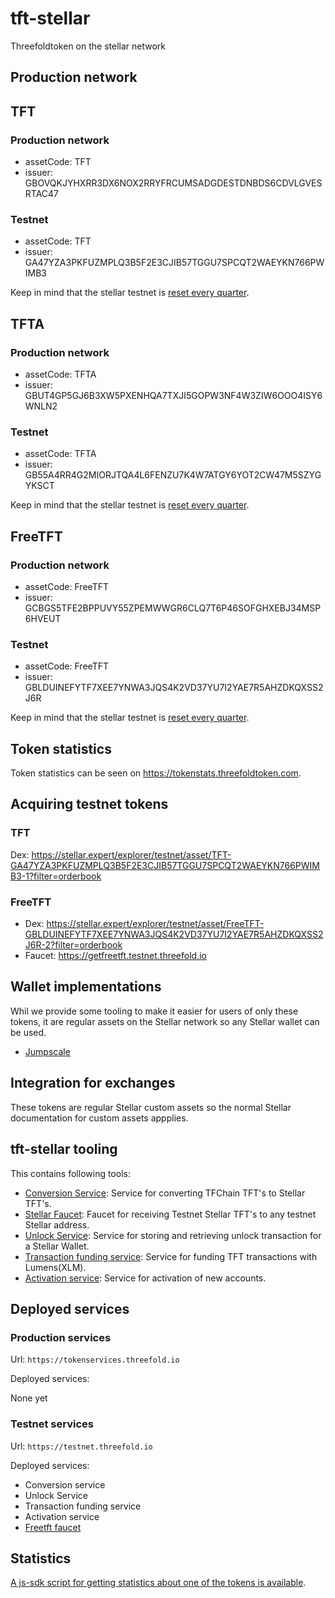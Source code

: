 # tft-stellar

Threefoldtoken on the stellar network

## Production network

## TFT

### Production network

- assetCode: TFT
- issuer: GBOVQKJYHXRR3DX6NOX2RRYFRCUMSADGDESTDNBDS6CDVLGVESRTAC47

### Testnet

- assetCode: TFT
- issuer: GA47YZA3PKFUZMPLQ3B5F2E3CJIB57TGGU7SPCQT2WAEYKN766PWIMB3

Keep in mind that the stellar testnet is [reset every quarter](https://www.stellar.org/developers/guides/concepts/test-net.html#periodic-reset-of-testnet-data).

## TFTA

### Production network

- assetCode: TFTA
- issuer: GBUT4GP5GJ6B3XW5PXENHQA7TXJI5GOPW3NF4W3ZIW6OOO4ISY6WNLN2

### Testnet

- assetCode: TFTA
- issuer: GB55A4RR4G2MIORJTQA4L6FENZU7K4W7ATGY6YOT2CW47M5SZYGYKSCT

Keep in mind that the stellar testnet is [reset every quarter](https://www.stellar.org/developers/guides/concepts/test-net.html#periodic-reset-of-testnet-data).

## FreeTFT

### Production network

- assetCode: FreeTFT
- issuer: GCBGS5TFE2BPPUVY55ZPEMWWGR6CLQ7T6P46SOFGHXEBJ34MSP6HVEUT

### Testnet

- assetCode: FreeTFT
- issuer: GBLDUINEFYTF7XEE7YNWA3JQS4K2VD37YU7I2YAE7R5AHZDKQXSS2J6R

Keep in mind that the stellar testnet is [reset every quarter](https://www.stellar.org/developers/guides/concepts/test-net.html#periodic-reset-of-testnet-data).

## Token statistics
 Token statistics can be seen on https://tokenstats.threefoldtoken.com.

## Acquiring testnet tokens

### TFT

Dex: https://stellar.expert/explorer/testnet/asset/TFT-GA47YZA3PKFUZMPLQ3B5F2E3CJIB57TGGU7SPCQT2WAEYKN766PWIMB3-1?filter=orderbook

### FreeTFT

- Dex: https://stellar.expert/explorer/testnet/asset/FreeTFT-GBLDUINEFYTF7XEE7YNWA3JQS4K2VD37YU7I2YAE7R5AHZDKQXSS2J6R-2?filter=orderbook
- Faucet: https://getfreetft.testnet.threefold.io

## Wallet implementations

Whil we provide some tooling to make it easier for users of only these tokens, it are regular assets on the Stellar network so any Stellar wallet can be used.

- [Jumpscale](https://github.com/threefoldtech/jumpscaleX_libs/tree/development/JumpscaleLibs/clients/stellar)

## Integration for exchanges

These tokens are regular Stellar custom assets so the normal Stellar documentation for custom assets appplies.

## tft-stellar tooling

This contains following tools:

- [Conversion Service](ThreeBotPackages/conversion-service/readme.md): Service for converting TFChain TFT's to Stellar TFT's.
- [Stellar Faucet](ThreeBotPackages/stellar_faucet/readme.md): Faucet for receiving Testnet Stellar TFT's to any testnet Stellar address.
- [Unlock Service](ThreeBotPackages/unlock-service/readme.md): Service for storing and retrieving unlock transaction for a Stellar Wallet.
- [Transaction funding service](ThreeBotPackages/transactionfunding-service/readme.md): Service for funding TFT transactions with Lumens(XLM).
- [Activation service](ThreeBotPackages/activation-service/readme.md): Service for activation of new accounts.

## Deployed services

### Production services

Url: `https://tokenservices.threefold.io`

Deployed services:

None yet

### Testnet services

Url: `https://testnet.threefold.io`

Deployed services:

- Conversion service
- Unlock Service
- Transaction funding service
- Activation service
- [Freetft faucet](https://getfreetft.testnet.threefold.io)


## Statistics

[A js-sdk script for getting statistics about  one of the tokens is available](lib/stats/readme.md).
